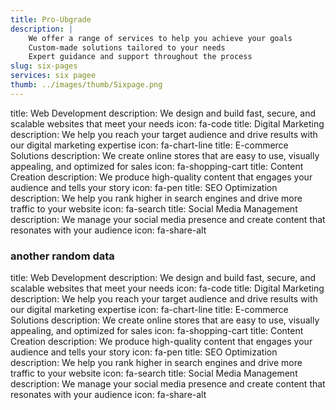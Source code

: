 ```yaml
---
title: Pro-Ubgrade
description: |
    We offer a range of services to help you achieve your goals
    Custom-made solutions tailored to your needs
    Expert guidance and support throughout the process
slug: six-pages
services: six pagee
thumb: ../images/thumb/Sixpage.png
---
```


title: Web Development
description: We design and build fast, secure, and scalable websites that meet your needs
icon: fa-code
title: Digital Marketing
description: We help you reach your target audience and drive results with our digital marketing expertise
icon: fa-chart-line
title: E-commerce Solutions
description: We create online stores that are easy to use, visually appealing, and optimized for sales
icon: fa-shopping-cart
title: Content Creation
description: We produce high-quality content that engages your audience and tells your story
icon: fa-pen
title: SEO Optimization
description: We help you rank higher in search engines and drive more traffic to your website
icon: fa-search
title: Social Media Management
description: We manage your social media presence and create content that resonates with your audience
icon: fa-share-alt

### another random data

title: Web Development
description: We design and build fast, secure, and scalable websites that meet your needs
icon: fa-code
title: Digital Marketing
description: We help you reach your target audience and drive results with our digital marketing expertise
icon: fa-chart-line
title: E-commerce Solutions
description: We create online stores that are easy to use, visually appealing, and optimized for sales
icon: fa-shopping-cart
title: Content Creation
description: We produce high-quality content that engages your audience and tells your story
icon: fa-pen
title: SEO Optimization
description: We help you rank higher in search engines and drive more traffic to your website
icon: fa-search
title: Social Media Management
description: We manage your social media presence and create content that resonates with your audience
icon: fa-share-alt
